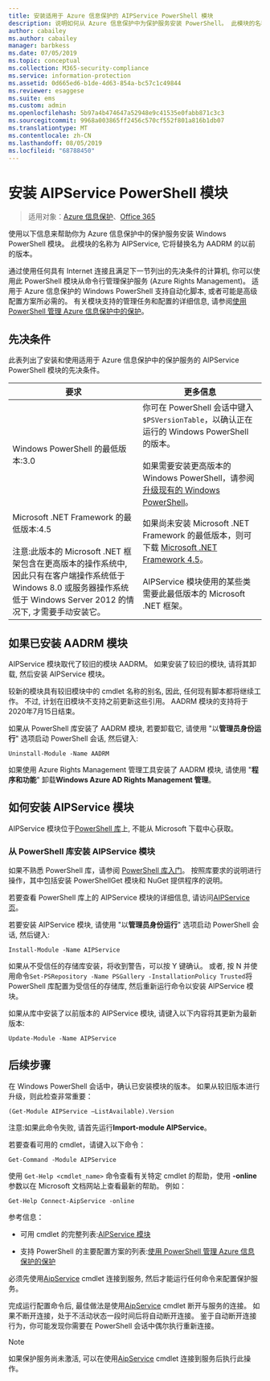 ```yaml
---
title: 安装适用于 Azure 信息保护的 AIPService PowerShell 模块
description: 说明如何从 Azure 信息保护中为保护服务安装 PowerShell。 此模块的名称为 AIPService。
author: cabailey
ms.author: cabailey
manager: barbkess
ms.date: 07/05/2019
ms.topic: conceptual
ms.collection: M365-security-compliance
ms.service: information-protection
ms.assetid: 0d665ed6-b1de-4d63-854a-bc57c1c49844
ms.reviewer: esaggese
ms.suite: ems
ms.custom: admin
ms.openlocfilehash: 5b97a4b474647a52948e9c41535e0fabb871c3c3
ms.sourcegitcommit: 9968a003865ff2456c570cf552f801a816b1db07
ms.translationtype: MT
ms.contentlocale: zh-CN
ms.lasthandoff: 08/05/2019
ms.locfileid: "68788450"
---
```

# <a name="installing-the-aipservice-powershell-module"></a>安装 AIPService PowerShell 模块

>适用对象：[Azure 信息保护](https://azure.microsoft.com/pricing/details/information-protection)、[Office 365](https://download.microsoft.com/download/E/C/F/ECF42E71-4EC0-48FF-AA00-577AC14D5B5C/Azure_Information_Protection_licensing_datasheet_EN-US.pdf)

使用以下信息来帮助你为 Azure 信息保护中的保护服务安装 Windows PowerShell 模块。 此模块的名称为 AIPService, 它将替换名为 AADRM 的以前的版本。

通过使用任何具有 Internet 连接且满足下一节列出的先决条件的计算机, 你可以使用此 PowerShell 模块从命令行管理保护服务 (Azure Rights Management)。 适用于 Azure 信息保护的 Windows PowerShell 支持自动化脚本, 或者可能是高级配置方案所必需的。 有关模块支持的管理任务和配置的详细信息, 请参阅[使用 PowerShell 管理 Azure 信息保护中的保护](administer-powershell.md)。

## <a name="prerequisites"></a>先决条件
此表列出了安装和使用适用于 Azure 信息保护中的保护服务的 AIPService PowerShell 模块的先决条件。

|要求|更多信息|
|---------------|--------------------|
|Windows PowerShell 的最低版本:3.0|你可在 PowerShell 会话中键入 `$PSVersionTable`，以确认正在运行的 Windows PowerShell 的版本。 <br /><br /> 如果需要安装更高版本的 Windows PowerShell，请参阅[升级现有的 Windows PowerShell](/powershell/scripting/setup/installing-windows-powershell#upgrading-existing-windows-powershell)。|
|Microsoft .NET Framework 的最低版本:4.5<br /><br />注意:此版本的 Microsoft .NET 框架包含在更高版本的操作系统中, 因此只有在客户端操作系统低于 Windows 8.0 或服务器操作系统低于 Windows Server 2012 的情况下, 才需要手动安装它。|如果尚未安装 Microsoft .NET Framework 的最低版本，则可下载 [Microsoft .NET Framework 4.5](https://www.microsoft.com/download/details.aspx?id=30653)。<br /><br />AIPService 模块使用的某些类需要此最低版本的 Microsoft .NET 框架。|

## <a name="if-you-have-the-aadrm-module-installed"></a>如果已安装 AADRM 模块

AIPService 模块取代了较旧的模块 AADRM。 如果安装了较旧的模块, 请将其卸载, 然后安装 AIPService 模块。

较新的模块具有较旧模块中的 cmdlet 名称的别名, 因此, 任何现有脚本都将继续工作。 不过, 计划在旧模块不支持之前更新这些引用。 AADRM 模块的支持将于2020年7月15日结束。

如果从 PowerShell 库安装了 AADRM 模块, 若要卸载它, 请使用 "以**管理员身份运行**" 选项启动 PowerShell 会话, 然后键入:

    Uninstall-Module -Name AADRM

如果使用 Azure Rights Management 管理工具安装了 AADRM 模块, 请使用 "**程序和功能**" 卸载**Windows Azure AD Rights Management 管理**。

## <a name="how-to-install-the-aipservice-module"></a>如何安装 AIPService 模块

AIPService 模块位于[PowerShell 库](/powershell/gallery/readme)上, 不能从 Microsoft 下载中心获取。 

### <a name="to-install-the-aipservice-module-from-the-powershell-gallery"></a>从 PowerShell 库安装 AIPService 模块

如果不熟悉 PowerShell 库，请参阅 [PowerShell 库入门](/powershell/gallery/psgallery/psgallery_gettingstarted)。 按照库要求的说明进行操作，其中包括安装 PowerShellGet 模块和 NuGet 提供程序的说明。

若要查看 PowerShell 库上的 AIPService 模块的详细信息, 请访问[AIPService 页](https://www.powershellgallery.com/packages/AIPService)。

若要安装 AIPService 模块, 请使用 "以**管理员身份运行**" 选项启动 PowerShell 会话, 然后键入:

    Install-Module -Name AIPService

如果从不受信任的存储库安装，将收到警告，可以按 Y 键确认。 或者, 按 N 并使用命令`Set-PSRepository -Name PSGallery -InstallationPolicy Trusted`将 PowerShell 库配置为受信任的存储库, 然后重新运行命令以安装 AIPService 模块。  

如果从库中安装了以前版本的 AIPService 模块, 请键入以下内容将其更新为最新版本:

    Update-Module -Name AIPService


## <a name="next-steps"></a>后续步骤
在 Windows PowerShell 会话中，确认已安装模块的版本。 如果从较旧版本进行升级，则此检查非常重要：

```
(Get-Module AIPService –ListAvailable).Version
```

注意:如果此命令失败, 请首先运行**Import-module AIPService**。

若要查看可用的 cmdlet，请键入以下命令：

```
Get-Command -Module AIPService
```

使用 `Get-Help <cmdlet_name>` 命令查看有关特定 cmdlet 的帮助，使用 **-online** 参数以在 Microsoft 文档网站上查看最新的帮助。 例如：

```
Get-Help Connect-AipService -online
```

参考信息：

-   可用 cmdlet 的完整列表:[AIPService 模块](/powershell/module/aipservice/?view=azureipps#aipservice)

-   支持 PowerShell 的主要配置方案的列表:[使用 PowerShell 管理 Azure 信息保护的保护](administer-powershell.md)

必须先使用[AipService](/powershell/module/aipservice/connect-aipservice) cmdlet 连接到服务, 然后才能运行任何命令来配置保护服务。

完成运行配置命令后, 最佳做法是使用[AipService](/powershell/module/aipservice/disconnect-aipservice) cmdlet 断开与服务的连接。 如果不断开连接，处于不活动状态一段时间后将自动断开连接。 鉴于自动断开连接行为，你可能发现你需要在 PowerShell 会话中偶尔执行重新连接。 

> [!NOTE]
> 如果保护服务尚未激活, 可以在使用[AipService](/powershell/module/aipservice/enable-aipservice) cmdlet 连接到服务后执行此操作。

